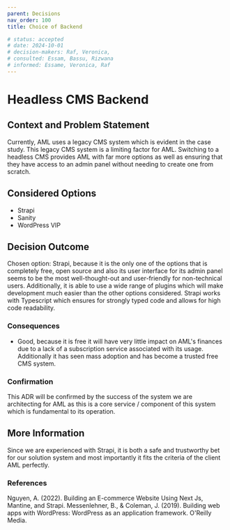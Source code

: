 ```yaml
---
parent: Decisions
nav_order: 100
title: Choice of Backend

# status: accepted
# date: 2024-10-01
# decision-makers: Raf, Veronica,
# consulted: Essam, Bassu, Rizwana
# informed: Essame, Veronica, Raf
---
```

<!-- markdownlint-disable-next-line MD025 -->
# Headless CMS Backend  

## Context and Problem Statement

Currently, AML uses a legacy CMS system which is evident in the case study. This legacy CMS system is a limiting factor for AML. Switching to a headless CMS provides AML with far more options as well as ensuring that they have access to an admin panel without needing to create one from scratch.

## Considered Options

* Strapi
* Sanity
* WordPress VIP

## Decision Outcome

Chosen option: Strapi, because it is the only one of the options that is completely free, open source and also its user interface for its admin panel seems to be the most well-thought-out and user-friendly for non-technical users. Additionally, it is able to use a wide range of plugins which will make development much easier than the other options considered. Strapi works with Typescript which ensures for strongly typed code and allows for high code readability. 

### Consequences

* Good, because it is free it will have very little impact on AML's finances due to a lack of a subscription service associated with its usage. Additionally it has seen mass adoption and has become a trusted free CMS system.

### Confirmation

This ADR will be confirmed by the success of the system we are architecting for AML as this is a core service / component of this system which is fundamental to its operation.

## More Information

Since we are experienced with Strapi, it is both a safe and trustworthy bet for our solution system and most importantly it fits the criteria of the client AML perfectly.

### References

Nguyen, A. (2022). Building an E-commerce Website Using Next Js, Mantine, and Strapi.
Messenlehner, B., & Coleman, J. (2019). Building web apps with WordPress: WordPress as an application framework. O'Reilly Media.
